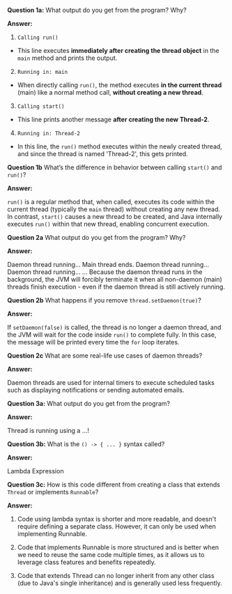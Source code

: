 **Question 1a:** What output do you get from the program? Why?

**Answer:**  

1. `Calling run()`  
- This line executes **immediately after creating the thread object** in the `main` method and prints the output.
2. `Running in: main`  
- When directly calling `run()`, the method executes **in the current thread** (main) like a normal method call, **without creating a new thread**.
3. `Calling start()`  
- This line prints another message **after creating the new Thread-2**.
4. `Running in: Thread-2`  
- In this line, the `run()` method executes within the newly created thread, and since the thread is named 'Thread-2', this gets printed.

**Question 1b** What’s the difference in behavior between calling `start()` and `run()`?

**Answer:**

`run()` is a regular method that, when called, executes its code within the current thread (typically the `main` thread) without creating any new thread. In contrast, `start()` causes a new thread to be created, and Java internally executes `run()` within that new thread, enabling concurrent execution.


**Question 2a** What output do you get from the program? Why?

**Answer:**

Daemon thread running...
Main thread ends.
Daemon thread running...
Daemon thread running...
...
Because the daemon thread runs in the background, the JVM will forcibly terminate it when all non-daemon (main) threads finish execution - even if the daemon thread is still actively running.
 
**Question 2b** What happens if you remove `thread.setDaemon(true)`?

**Answer:**

If `setDaemon(false)` is called, the thread is no longer a daemon thread, and the JVM will wait for the code inside `run()` to complete fully. In this case, the message will be printed every time the `for` loop iterates.

**Question 2c** What are some real-life use cases of daemon threads?

**Answer:** 

Daemon threads are used for internal timers to execute scheduled tasks such as displaying notifications or sending automated emails.

**Question 3a:** What output do you get from the program?

**Answer:**

Thread is running using a ...!

**Question 3b:** What is the `() -> { ... }` syntax called?

**Answer:**

Lambda Expression

**Question 3c:** How is this code different from creating a class that extends `Thread` or implements `Runnable`?

**Answer:**

1. Code using lambda syntax is shorter and more readable, and doesn't require defining a separate class. However, it can only be used when implementing Runnable.

2. Code that implements Runnable is more structured and is better when we need to reuse the same code multiple times, as it allows us to leverage class features and benefits repeatedly.

3. Code that extends Thread can no longer inherit from any other class (due to Java's single inheritance) and is generally used less frequently.